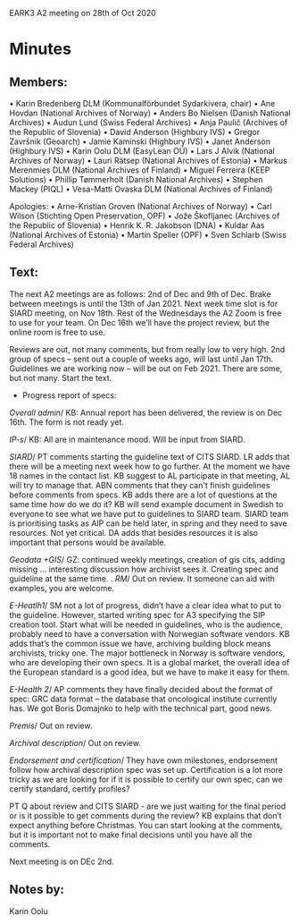 EARK3 A2 meeting on 28th of Oct 2020

# Minutes

## Members:

• Karin Bredenberg DLM (Kommunalförbundet Sydarkivera, chair)
• Ane Hovdan (National Archives of Norway)
• Anders Bo Nielsen (Danish National Archives)
• Audun Lund (Swiss Federal Archives)
• Anja Paulič (Archives of the Republic of Slovenia) 
• David Anderson (Highbury IVS)
• Gregor Završnik (Geoarch)
• Jamie Kaminski (Highbury IVS)
• Janet Anderson (Highbury IVS)
• Karin Oolu DLM (EasyLean OÜ)
• Lars J Alvik (National Archives of Norway)
• Lauri Rätsep (National Archives of Estonia)
• Markus Merenmies DLM (National Archives of Finland)
• Miguel Ferreira (KEEP Solutions)
• Phillip Tømmerholt (Danish National Archives)
• Stephen Mackey (PIQL)
• Vesa-Matti Ovaska DLM (National Archives of Finland)

Apologies: 
• Arne-Kristian Groven (National Archives of Norway) 
• Carl Wilson (Stichting Open Preservation, OPF)
• Jože Škofljanec (Archives of the Republic of Slovenia)
• Henrik K. R. Jakobson (DNA)
• Kuldar Aas (National Archives of Estonia)
• Martin Speller (OPF) 
• Sven Schlarb (Swiss Federal Archives)



## Text: 

The next A2 meetings are as follows: 2nd of Dec and 9th of Dec. Brake between meetings is until the 13th of Jan 2021. 
Next week time slot is for SIARD meeting, on Nov 18th. Rest of the Wednesdays the A2 Zoom is free to use for your team. 
On Dec 16th we’ll have the project review, but the online room is free to use. 

Reviews are out, not many comments, but from really low to very high.  2nd group of specs – sent out a couple of weeks ago, will last until  Jan 17th. Guidelines we are working now – will be out on Feb 2021. There are some, but not many. Start the text. 

- Progress report of specs:

*Overall admin*/ KB: Annual report has been delivered, the review is on Dec 16th. The form is not ready yet. 

*IP-s*/ KB: All are in maintenance mood. Will be input from SIARD.

*SIARD*/ PT comments starting the guideline text of CITS SIARD. LR adds that there will be a meeting next week how to go further. At the moment we have 18 names in the contact list. KB suggest to AL participate in that meeting, AL will try to manage that. 
ABN comments that they can't finish guidelines before comments from specs. KB adds there are a lot of questions at the same time how do we do it? KB will send example document in Swedish to everyone to see what we have put to guidelines to SIARD team. SIARD team is prioritising tasks as AIP can be held later, in spring and they need to save resources.  Not yet critical. DA adds that besides resources it is also important that persons would be available. 

*Geodata +GIS*/ GZ: continued weekly meetings, creation of gis cits, adding missing … interesting discussion how archivist sees it. Creating spec and guideline at the same time. 
. 
*RM*/ Out on review. It someone can aid with examples, you are welcome.

*E-Heatlh1*/ SM not a lot of progress, didn’t have a clear idea what to put to the guideline. However, started writing spec for A3 specifying the SIP creation tool. Start what will be needed in guidelines, who is the audience, probably need to have a conversation with Norwegian software vendors. KB adds that’s the common issue we have, archiving building block means archivists, tricky one. The major bottleneck in Norway is software vendors, who are developing their own specs. It is a global market, the overall idea of the European standard is a good idea, but we have to make it easy for them.  

*E-Health 2*/ AP comments they have finally decided about the format of spec: GRC data format – the database that oncological institute currently has. We got Boris  Domajnko to help with the technical part, good news.  

*Premis*/ Out on review. 

*Archival description*/ Out on review.

*Endorsement and certification*/ They have own milestones, endorsement follow how archival description spec was set up. Certification is a lot more tricky as we are looking for if it is possible to certify our own spec, can we certify standard, certify profiles? 

PT Q about review and CITS SIARD - are we just waiting for the final period or is it possible to get comments during the review? KB explains that don’t expect anything before Christmas. You can start looking at the comments, but it is important not to make final decisions until you have all the comments. 


Next meeting is on DEc 2nd.

## Notes by: 

Karin Oolu
